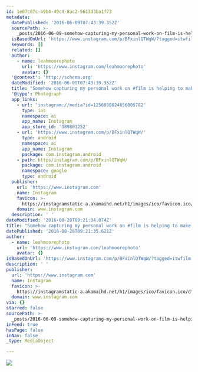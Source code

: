 ```yaml
---
id: 1e07c87c-b9b4-49c4-8ac2-5613d3ba1f73
metadata:
  datePublished: '2016-06-09T07:43:39.352Z'
  sourcePath: >-
    _posts/2016-06-09-somehow-capturing-my-personal-work-on-film-is-helping-to-ma.md
  isBasedOnUrl: 'https://www.instagram.com/p/BFxinlQTWqW/?tagged=itwfilm'
  keywords: []
  related: []
  author:
    - name: leahmoorephoto
      url: 'https://www.instagram.com/leahmoorephoto'
      avatar: {}
  '@context': 'http://schema.org'
  dateModified: '2016-06-09T07:43:39.352Z'
  title: "Somehow capturing my personal work on #film is helping to make it feel special & different to my work for clients. I'm really enjoying it & I'm about to devel a roll of BW in my laundry so wish me luck \uD83D\uDE1D"
  '@type': Photograph
  app_links:
    - url: 'instagram://media?id=1256938024656005782'
      type: ios
      namespace: ai
      app_name: Instagram
      app_store_id: '389801252'
    - url: 'https://www.instagram.com/p/BFxinlQTWqW/'
      type: android
      namespace: ai
      app_name: Instagram
      package: com.instagram.android
    - path: https/instagram.com/p/BFxinlQTWqW/
      package: com.instagram.android
      namespace: google
      type: android
  publisher:
    url: 'https://www.instagram.com'
    name: Instagram
    favicon: >-
      https://instagramstatic-a.akamaihd.net/h1/images/ico/favicon.ico/dfa85bb1fd63.ico
    domain: www.instagram.com
  description: ' '
dateModified: '2016-08-20T09:21:34.074Z'
title: "Somehow capturing my personal work on #film is helping to make it feel special & different to my work for clients. I'm really enjoying it & I'm about to devel a roll of BW in my laundry so wish me luck \uD83D\uDE1D"
datePublished: '2016-08-20T09:21:35.621Z'
author:
  - name: leahmoorephoto
    url: 'https://www.instagram.com/leahmoorephoto'
    avatar: {}
isBasedOnUrl: 'https://www.instagram.com/p/BFxinlQTWqW/?tagged=itwfilm'
description: ' '
publisher:
  url: 'https://www.instagram.com'
  name: Instagram
  favicon: >-
    https://instagramstatic-a.akamaihd.net/h1/images/ico/favicon.ico/dfa85bb1fd63.ico
  domain: www.instagram.com
via: {}
starred: false
sourcePath: >-
  _posts/2016-06-09-somehow-capturing-my-personal-work-on-film-is-helping-to-ma.md
inFeed: true
hasPage: false
inNav: false
_type: MediaObject

---
```

![](https://s3-us-west-2.amazonaws.com/the-grid-img/p/1c42db9704a91522d660b2c87a077eee5bc3e359.jpg)